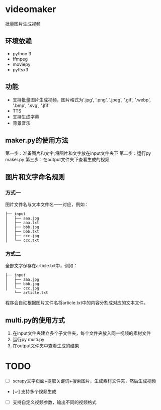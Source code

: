 # videomaker
批量图片生成视频

## 环境依赖
- python 3
- ffmpeg
- moviepy
- pyttsx3

## 功能
- 支持批量图片生成视频，图片格式为'.jpg', '.png', '.jpeg', '.gif', '.webp', '.bmp', '.svg', '.jfif'
- TTS
- 支持生成字幕
- 背景音乐

## maker.py的使用方法
第一步：准备图片和文字,将图片和文字放在input文件夹下
第二步：运行py maker.py
第三步：在output文件夹下查看生成的视频

## 图片和文字命名规则
### 方式一
图片文件名与文本文件名一一对应，例如：
```shell
├── input
│   ├── aaa.jpg
│   ├── aaa.txt
│   ├── bbb.jpg
│   ├── bbb.txt
│   ├── ccc.jpg
│   └── ccc.txt
```

### 方式二
全部文字保存在article.txt中，例如：
```shell
├── input
│   ├── aaa.jpg
│   ├── bbb.jpg
│   └── ccc.jpg
    └── article.txt
```
程序会自动根据图片文件名将article.txt中的内容分割成对应的文本文件。

## multi.py的使用方式
1. 在input文件夹建立多个子文件夹，每个文件夹放入同一视频的素材文件
2. 运行py multi.py
3. 在output文件夹中查看生成的结果

# TODO
- [ ] scrapy文字页面+提取关键词+搜索图片，生成素材文件夹，然后生成视频
- [✓] 支持多个视频生成
- [ ] 支持自定义视频参数，输出不同的视频格式

